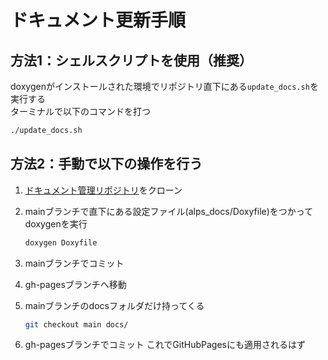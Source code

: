 # ドキュメント更新手順

## 方法1：シェルスクリプトを使用（推奨）

doxygenがインストールされた環境でリポジトリ直下にある`update_docs.sh`を実行する  
ターミナルで以下のコマンドを打つ

```bash
./update_docs.sh
```

## 方法2：手動で以下の操作を行う

1. [ドキュメント管理リポジトリ](https://github.com/shinshu-alps/alps_docs)をクローン
2. mainブランチで直下にある設定ファイル(alps_docs/Doxyfile)をつかってdoxygenを実行

    ```bash
    doxygen Doxyfile
    ```

3. mainブランチでコミット
4. gh-pagesブランチへ移動
5. mainブランチのdocsフォルダだけ持ってくる

    ```bash
    git checkout main docs/
    ```

6. gh-pagesブランチでコミット これでGitHubPagesにも適用されるはず
